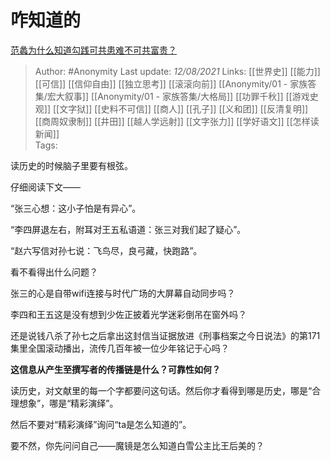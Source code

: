 # 咋知道的
[范蠡为什么知道勾践可共患难不可共富贵？](https://www.zhihu.com/question/24583526/answer/2047654062)

> Author: #Anonymity 
Last update: *12/08/2021* 
Links: [[世界史]] [[能力]] [[可信]] [[信仰自由]] [[独立思考]] [[滚滚向前]] [[Anonymity/01 - 家族答集/宏大叙事]] [[Anonymity/01 - 家族答集/大格局]] [[功罪千秋]] [[游戏史观]] [[文字狱]] [[史料不可信]] [[商人]] [[孔子]] [[义和团]] [[反清复明]] [[商周奴隶制]] [[井田]] [[越人学远射]] [[文字张力]] [[学好语文]] [[怎样读新闻]]  
Tags:  



读历史的时候脑子里要有根弦。

仔细阅读下文——

“张三心想：这小子怕是有异心”。

“李四屏退左右，附耳对王五私语道：张三对我们起了疑心”。

“赵六写信对孙七说：飞鸟尽，良弓藏，快跑路”。

  

看不看得出什么问题？

  

  

  

  

  

  

张三的心是自带wifi连接与时代广场的大屏幕自动同步吗？

李四和王五这是没有想到少佐正披着光学迷彩倒吊在窗外吗？

还是说钱八杀了孙七之后拿出这封信当证据放进《刑事档案之今日说法》的第171集里全国滚动播出，流传几百年被一位少年铭记于心吗？

  

  

**这信息从产生至撰写者的传播链是什么？可靠性如何？**

  

  

读历史，对文献里的每一个字都要问这句话。然后你才看得到哪是历史，哪是“合理想象”，哪是“精彩演绎”。

然后不要对“精彩演绎”询问“ta是怎么知道的”。

要不然，你先问问自己——魔镜是怎么知道白雪公主比王后美的？

  
